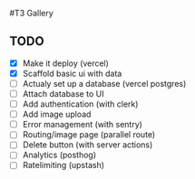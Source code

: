 #T3 Gallery

## TODO

- [x] Make it deploy (vercel)
- [x] Scaffold basic ui with data
- [ ] Actualy set up a database (vercel postgres)
- [ ] Attach database to UI
- [ ] Add authentication (with clerk)
- [ ] Add image upload
- [ ] Error management (with sentry)
- [ ] Routing/image page (parallel route)
- [ ] Delete button (with server actions)
- [ ] Analytics (posthog)
- [ ] Ratelimiting (upstash)
